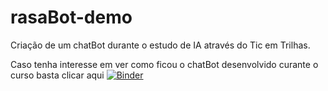 # rasaBot-demo
Criação de um chatBot durante o estudo de IA através do Tic em Trilhas.

Caso tenha interesse em ver como ficou o chatBot desenvolvido curante o curso basta clicar aqui [![Binder](https://mybinder.org/badge_logo.svg)](https://mybinder.org/v2/gh/v-villaca/rasaBot-demo/HEAD)


